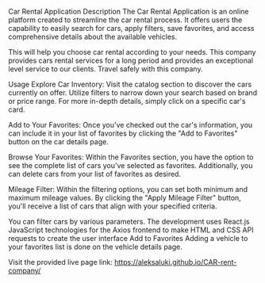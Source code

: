 Car Rental Application Description The Car Rental Application is an online
platform created to streamline the car rental process. It offers users the
capability to easily search for cars, apply filters, save favorites, and access
comprehensive details about the available vehicles.

This will help you choose car rental according to your needs. This company provides cars rental services for a long period and provides an exceptional level service to our clients.
Travel safely with this company.

Usage Explore Car Inventory: Visit the catalog section to discover the cars currently on offer. Utilize filters to narrow down your search based on brand or price range. For more in-depth details, simply click on a specific car's card.

Add to Your Favorites: Once you've checked out the car's information, you can include it in your list of favorites by clicking the "Add to Favorites" button on the car details page.

Browse Your Favorites: Within the Favorites section, you have the option to see the complete list of cars you've selected as favorites. Additionally, you can delete cars from your list of favorites as desired.

Mileage Filter: Within the filtering options, you can set both minimum and maximum mileage values. By clicking the "Apply Mileage Filter" button, you'll receive a list of cars that align with your specified criteria.

You can filter cars by various parameters.
 The development uses React.js JavaScript technologies for the Axios frontend to make HTML and CSS API requests to create the user interface Add to Favorites Adding a vehicle to your favorites list is done on the vehicle details page.

 Visit the provided live page link:  https://aleksaluki.github.io/CAR-rent-company/